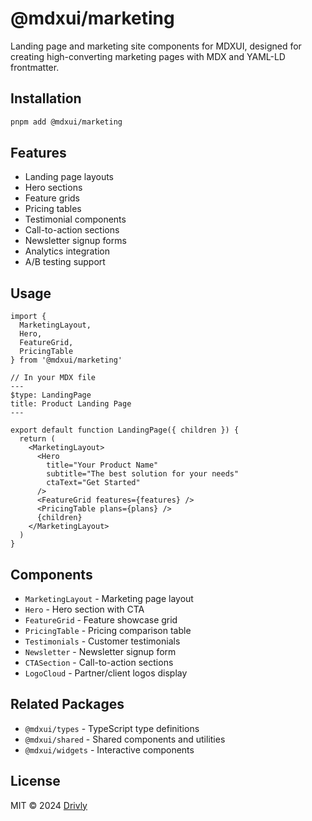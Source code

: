 # @mdxui/marketing

Landing page and marketing site components for MDXUI, designed for creating high-converting marketing pages with MDX and YAML-LD frontmatter.

## Installation

```bash
pnpm add @mdxui/marketing
```

## Features

- Landing page layouts
- Hero sections
- Feature grids
- Pricing tables
- Testimonial components
- Call-to-action sections
- Newsletter signup forms
- Analytics integration
- A/B testing support

## Usage

```tsx
import { 
  MarketingLayout, 
  Hero, 
  FeatureGrid,
  PricingTable 
} from '@mdxui/marketing'

// In your MDX file
---
$type: LandingPage
title: Product Landing Page
---

export default function LandingPage({ children }) {
  return (
    <MarketingLayout>
      <Hero
        title="Your Product Name"
        subtitle="The best solution for your needs"
        ctaText="Get Started"
      />
      <FeatureGrid features={features} />
      <PricingTable plans={plans} />
      {children}
    </MarketingLayout>
  )
}
```

## Components

- `MarketingLayout` - Marketing page layout
- `Hero` - Hero section with CTA
- `FeatureGrid` - Feature showcase grid
- `PricingTable` - Pricing comparison table
- `Testimonials` - Customer testimonials
- `Newsletter` - Newsletter signup form
- `CTASection` - Call-to-action sections
- `LogoCloud` - Partner/client logos display

## Related Packages

- `@mdxui/types` - TypeScript type definitions
- `@mdxui/shared` - Shared components and utilities
- `@mdxui/widgets` - Interactive components

## License

MIT © 2024 [Drivly](https://driv.ly) 